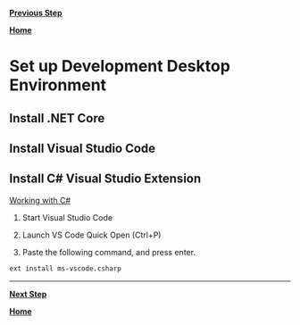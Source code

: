 [**Previous Step**](lab2-install-dotnet-core-raspberry-pi.md)

[**Home**](../../README.md)

# Set up Development Desktop Environment

## <a name='Install.NETCore'></a>Install .NET Core

## <a name='InstallVisualStudioCode'></a>Install Visual Studio Code

## <a name='InstallCVisualStudioExtension'></a>Install C# Visual Studio Extension

[Working with C#](https://code.visualstudio.com/docs/languages/csharp)

1. Start Visual Studio Code

2. Launch VS Code Quick Open (Ctrl+P)

3. Paste the following command, and press enter.

```bash
ext install ms-vscode.csharp
```

***

[**Next Step**](lab4-hello-world.md)

[**Home**](../../README.md)